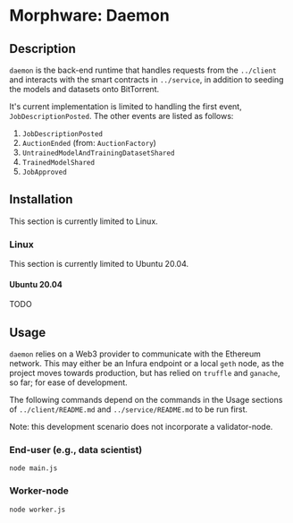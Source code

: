# Morphware: Daemon

## Description

`daemon` is the back-end runtime that handles requests from the
`../client` and interacts with the smart contracts in `../service`, in
addition to seeding the models and datasets onto BitTorrent.

It's current implementation is limited to handling the first event,
`JobDescriptionPosted`.  The other events are listed as follows:

1. `JobDescriptionPosted`
2. `AuctionEnded` (from: `AuctionFactory`)
3. `UntrainedModelAndTrainingDatasetShared`
4. `TrainedModelShared`
5. `JobApproved`

## Installation

This section is currently limited to Linux.

### Linux

This section is currently limited to Ubuntu 20.04.

#### Ubuntu 20.04

TODO

## Usage

`daemon` relies on a Web3 provider to communicate with the Ethereum
network.  This may either be an Infura endpoint or a local `geth` node,
as the project moves towards production, but has relied on `truffle`
and `ganache`, so far; for ease of development.

The following commands depend on the commands in the Usage sections of
`../client/README.md` and `../service/README.md` to be run first.

Note: this development scenario does not incorporate a validator-node.

### End-user (e.g., data scientist)

```node main.js```

### Worker-node

```node worker.js```
